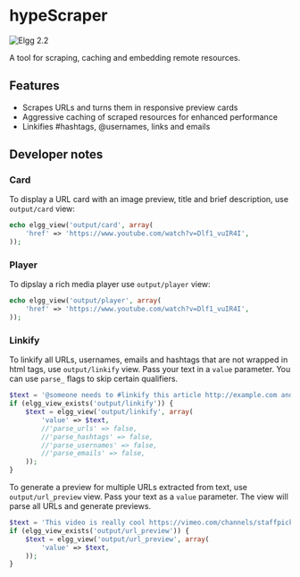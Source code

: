 hypeScraper
===========
![Elgg 2.2](https://img.shields.io/badge/Elgg-2.2-orange.svg?style=flat-square)

A tool for scraping, caching and embedding remote resources.

## Features

* Scrapes URLs and turns them in responsive preview cards
* Aggressive caching of scraped resources for enhanced performance
* Linkifies #hashtags, @usernames, links and emails


## Developer notes

### Card

To display a URL card with an image preview, title and brief description, use ``output/card`` view:

```php
echo elgg_view('output/card', array(
	'href' => 'https://www.youtube.com/watch?v=Dlf1_vuIR4I',
));
```

### Player

To dipslay a rich media player use ``output/player`` view:

```php
echo elgg_view('output/player', array(
	'href' => 'https://www.youtube.com/watch?v=Dlf1_vuIR4I',
));
```

### Linkify

To linkify all URLs, usernames, emails and hashtags that are not wrapped in html tags, use ```output/linkify``` view.
Pass your text in a ```value``` parameter. You can use ```parse_``` flags to skip certain qualifiers.

```php
$text = '@someone needs to #linkify this article http://example.com and email it to someone@example.com';
if (elgg_view_exists('output/linkify')) {
	$text = elgg_view('output/linkify', array(
		'value' => $text,
		//'parse_urls' => false,
		//'parse_hashtags' => false,
		//'parse_usernames' => false,
		//'parse_emails' => false,
	));
}
```

To generate a preview for multiple URLs extracted from text, use ```output/url_preview``` view.
Pass your text as a	```value``` parameter. The view will parse all URLs and generate previews.

```php
$text = 'This video is really cool https://vimeo.com/channels/staffpicks/116498390';
if (elgg_view_exists('output/url_preview')) {
	$text = elgg_view('output/url_preview', array(
		'value' => $text,
	));
}
```
